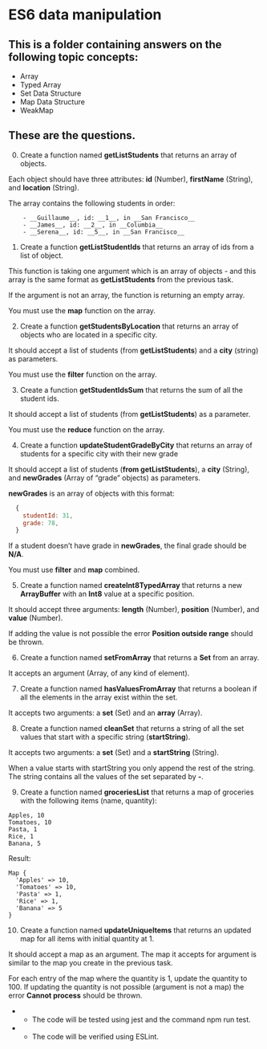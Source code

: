 # ES6 data manipulation

## This is a folder containing answers on the following topic concepts:
- Array
- Typed Array
- Set Data Structure
- Map Data Structure
- WeakMap

## These are the questions.

0. Create a function named __getListStudents__ that returns an array of objects.

Each object should have three attributes: __id__ (Number), __firstName__ (String), and __location__ (String).

The array contains the following students in order:
``` plaintext
	- __Guillaume__, id: __1__, in __San Francisco__
	- __James__, id: __2__, in __Columbia__
	- __Serena__, id: __5__, in __San Francisco__
```
1. Create a function __getListStudentIds__ that returns an array of ids from a list of object.

This function is taking one argument which is an array of objects - and this array is the same format as __getListStudents__ from the previous task.

If the argument is not an array, the function is returning an empty array.

You must use the __map__ function on the array.

2. Create a function __getStudentsByLocation__ that returns an array of objects who are located in a specific city.

It should accept a list of students (from __getListStudents__) and a __city__ (string) as parameters.

You must use the __filter__ function on the array.

3. Create a function __getStudentIdsSum__ that returns the sum of all the student ids.

It should accept a list of students (from __getListStudents__) as a parameter.

You must use the __reduce__ function on the array.

4. Create a function __updateStudentGradeByCity__ that returns an array of students for a specific city with their new grade

It should accept a list of students (__from getListStudents__), a __city__ (String), and __newGrades__ (Array of “grade” objects) as parameters.

__newGrades__ is an array of objects with this format:
``` javascript
  {
    studentId: 31,
    grade: 78,
  }
```
If a student doesn’t have grade in __newGrades__, the final grade should be __N/A__.

You must use __filter__ and __map__ combined.

5. Create a function named __createInt8TypedArray__ that returns a new __ArrayBuffer__ with an __Int8__ value at a specific position.

It should accept three arguments: __length__ (Number), __position__ (Number), and __value__ (Number).

If adding the value is not possible the error __Position outside range__ should be thrown.

6. Create a function named __setFromArray__ that returns a __Set__ from an array.

It accepts an argument (Array, of any kind of element).

7. Create a function named __hasValuesFromArray__ that returns a boolean if all the elements in the array exist within the set.

It accepts two arguments: a __set__ (Set) and an __array__ (Array).

8. Create a function named __cleanSet__ that returns a string of all the set values that start with a specific string (__startString__).

It accepts two arguments: a __set__ (Set) and a __startString__ (String).

When a value starts with startString you only append the rest of the string. The string contains all the values of the set separated by __-__.

9. Create a function named __groceriesList__ that returns a map of groceries with the following items (name, quantity):

``` plaintext
Apples, 10
Tomatoes, 10
Pasta, 1
Rice, 1
Banana, 5
```

Result:

``` plaintext
Map {
  'Apples' => 10,
  'Tomatoes' => 10,
  'Pasta' => 1,
  'Rice' => 1,
  'Banana' => 5
}
```

10. Create a function named __updateUniqueItems__ that returns an updated map for all items with initial quantity at 1.

It should accept a map as an argument. The map it accepts for argument is similar to the map you create in the previous task.

For each entry of the map where the quantity is 1, update the quantity to 100. If updating the quantity is not possible (argument is not a map) the error __Cannot process__ should be thrown.

- * The  code will be tested using jest and the command npm run test.
- * The code will be verified using ESLint.
